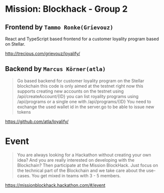 # Mission: Blockhack - Group 2

## Frontend by `Tammo Ronke(Grievouz)`

React and TypeScript based frontend for a customer loyality program based on Stellar.

http://trecious.com/grievouz/loyalify/

## Backend by `Marcus Körner(atla)`

> Go based backend for customer loyality program on the Stellar
> blockchain this code is only aimed at the testnet right now this
> supports creating new accounts on the testnet using
> /api/createAccount/{ID} you can list royality programs using
> /api/programs or a single one with /api/programs/{ID} You need to
> exchange the used wallet id in the server.go to be able to issue new
> tokens

https://github.com/atla/loyalify/

# Event

> You are always looking for a Hackathon without creating your own idea? And you are really interested on developing with the Blockchain? Then participate at the Mission BlockHack. Just focus on the technical part of the Blockchain and we take care about the use-cases. You get mixed in teams with 3 - 5 members.

https://missionblockhack.hackathon.com/#/event

